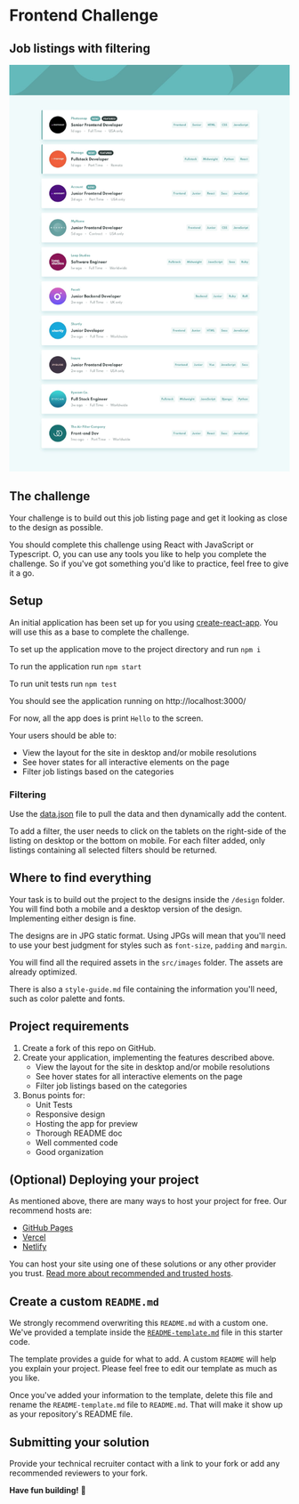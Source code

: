 # Frontend Challenge

## Job listings with filtering

![Design preview for the Job listings with filtering coding challenge](./design/desktop-design.jpg)

## The challenge

Your challenge is to build out this job listing page and get it looking as close to the design as possible.

You should complete this challenge using React with JavaScript or Typescript.  O, you can use any tools you like to help you complete the challenge. So if you've got something you'd like to practice, feel free to give it a go.


## Setup
An initial application has been set up for you using [create-react-app](https://create-react-app.dev/).  You will use this as a base to complete the challenge.

To set up the application move to the project directory and run `npm i`

To run the application run `npm start`

To run unit tests run `npm test`

You should see the application running on http://localhost:3000/ 

For now, all the app does is print `Hello` to the screen.


Your users should be able to:

- View the layout for the site in desktop and/or mobile resolutions
- See hover states for all interactive elements on the page
- Filter job listings based on the categories

### Filtering

Use the [data.json](./src/data.json) file to pull the data and then dynamically add the content.

To add a filter, the user needs to click on the tablets on the right-side of the listing on desktop or the bottom on mobile. For each filter added, only listings containing all selected filters should be returned.

## Where to find everything

Your task is to build out the project to the designs inside the `/design` folder. You will find both a mobile and a desktop version of the design. Implementing either design is fine.

The designs are in JPG static format. Using JPGs will mean that you'll need to use your best judgment for styles such as `font-size`, `padding` and `margin`.

You will find all the required assets in the `src/images` folder. The assets are already optimized.

There is also a `style-guide.md` file containing the information you'll need, such as color palette and fonts.

## Project requirements

1. Create a fork of this repo on GitHub.
1. Create your application, implementing the features described above.
   - View the layout for the site in desktop and/or mobile resolutions
   - See hover states for all interactive elements on the page
   - Filter job listings based on the categories
1. Bonus points for:
   - Unit Tests
   - Responsive design
   - Hosting the app for preview
   - Thorough README doc
   - Well commented code
   - Good organization

## (Optional) Deploying your project

As mentioned above, there are many ways to host your project for free. Our recommend hosts are:

- [GitHub Pages](https://pages.github.com/)
- [Vercel](https://vercel.com/)
- [Netlify](https://www.netlify.com/)

You can host your site using one of these solutions or any other provider you trust. [Read more about recommended and trusted hosts](https://medium.com/frontend-mentor/frontend-mentor-trusted-hosting-providers-bf000dfebe).

## Create a custom `README.md`

We strongly recommend overwriting this `README.md` with a custom one. We've provided a template inside the [`README-template.md`](./README-template.md) file in this starter code.

The template provides a guide for what to add. A custom `README` will help you explain your project. Please feel free to edit our template as much as you like.

Once you've added your information to the template, delete this file and rename the `README-template.md` file to `README.md`. That will make it show up as your repository's README file.

## Submitting your solution

Provide your technical recruiter contact with a link to your fork or add any recommended reviewers to your fork.

**Have fun building!** 🚀
